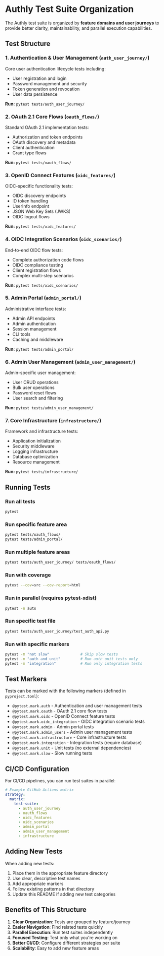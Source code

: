 # Authly Test Suite Organization

The Authly test suite is organized by **feature domains and user journeys** to provide better clarity, maintainability, and parallel execution capabilities.

## Test Structure

### 1. Authentication & User Management (`auth_user_journey/`)
Core user authentication lifecycle tests including:
- User registration and login
- Password management and security
- Token generation and revocation
- User data persistence

**Run:** `pytest tests/auth_user_journey/`

### 2. OAuth 2.1 Core Flows (`oauth_flows/`)
Standard OAuth 2.1 implementation tests:
- Authorization and token endpoints
- OAuth discovery and metadata
- Client authentication
- Grant type flows

**Run:** `pytest tests/oauth_flows/`

### 3. OpenID Connect Features (`oidc_features/`)
OIDC-specific functionality tests:
- OIDC discovery endpoints
- ID token handling
- UserInfo endpoint
- JSON Web Key Sets (JWKS)
- OIDC logout flows

**Run:** `pytest tests/oidc_features/`

### 4. OIDC Integration Scenarios (`oidc_scenarios/`)
End-to-end OIDC flow tests:
- Complete authorization code flows
- OIDC compliance testing
- Client registration flows
- Complex multi-step scenarios

**Run:** `pytest tests/oidc_scenarios/`

### 5. Admin Portal (`admin_portal/`)
Administrative interface tests:
- Admin API endpoints
- Admin authentication
- Session management
- CLI tools
- Caching and middleware

**Run:** `pytest tests/admin_portal/`

### 6. Admin User Management (`admin_user_management/`)
Admin-specific user management:
- User CRUD operations
- Bulk user operations
- Password reset flows
- User search and filtering

**Run:** `pytest tests/admin_user_management/`

### 7. Core Infrastructure (`infrastructure/`)
Framework and infrastructure tests:
- Application initialization
- Security middleware
- Logging infrastructure
- Database optimization
- Resource management

**Run:** `pytest tests/infrastructure/`

## Running Tests

### Run all tests
```bash
pytest
```

### Run specific feature area
```bash
pytest tests/oauth_flows/
pytest tests/admin_portal/
```

### Run multiple feature areas
```bash
pytest tests/auth_user_journey/ tests/oauth_flows/
```

### Run with coverage
```bash
pytest --cov=src --cov-report=html
```

### Run in parallel (requires pytest-xdist)
```bash
pytest -n auto
```

### Run specific test file
```bash
pytest tests/auth_user_journey/test_auth_api.py
```

### Run with specific markers
```bash
pytest -m "not slow"              # Skip slow tests
pytest -m "auth and unit"         # Run auth unit tests only
pytest -m "integration"           # Run only integration tests
```

## Test Markers

Tests can be marked with the following markers (defined in `pyproject.toml`):
- `@pytest.mark.auth` - Authentication and user management tests
- `@pytest.mark.oauth` - OAuth 2.1 core flow tests
- `@pytest.mark.oidc` - OpenID Connect feature tests
- `@pytest.mark.oidc_integration` - OIDC integration scenario tests
- `@pytest.mark.admin` - Admin portal tests
- `@pytest.mark.admin_users` - Admin user management tests
- `@pytest.mark.infrastructure` - Core infrastructure tests
- `@pytest.mark.integration` - Integration tests (require database)
- `@pytest.mark.unit` - Unit tests (no external dependencies)
- `@pytest.mark.slow` - Slow running tests

## CI/CD Configuration

For CI/CD pipelines, you can run test suites in parallel:

```yaml
# Example GitHub Actions matrix
strategy:
  matrix:
    test-suite:
      - auth_user_journey
      - oauth_flows
      - oidc_features
      - oidc_scenarios
      - admin_portal
      - admin_user_management
      - infrastructure
```

## Adding New Tests

When adding new tests:
1. Place them in the appropriate feature directory
2. Use clear, descriptive test names
3. Add appropriate markers
4. Follow existing patterns in that directory
5. Update this README if adding new test categories

## Benefits of This Structure

1. **Clear Organization**: Tests are grouped by feature/journey
2. **Easier Navigation**: Find related tests quickly
3. **Parallel Execution**: Run test suites independently
4. **Focused Testing**: Test only what you're working on
5. **Better CI/CD**: Configure different strategies per suite
6. **Scalability**: Easy to add new feature areas